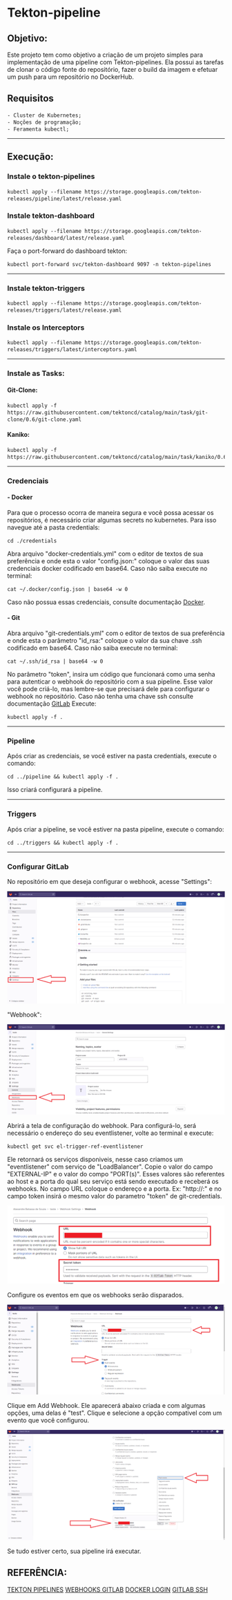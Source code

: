 # Tekton-pipeline
## Objetivo:
Este projeto tem como objetivo a criação de um projeto simples para implementação de uma pipeline com Tekton-pipelines. Ela possui as tarefas de clonar o código fonte do repositório, fazer o build da imagem e efetuar um push para um repositório no DockerHub.

## Requisitos

    - Cluster de Kubernetes;
    - Noções de programação;
    - Feramenta kubectl;
___    
## Execução:
### Instale o tekton-pipelines

    kubectl apply --filename https://storage.googleapis.com/tekton-releases/pipeline/latest/release.yaml

### Instale tekton-dashboard

    kubectl apply --filename https://storage.googleapis.com/tekton-releases/dashboard/latest/release.yaml

Faça o port-forward do dashboard tekton:

    kubectl port-forward svc/tekton-dashboard 9097 -n tekton-pipelines

___
### Instale tekton-triggers

    kubectl apply --filename https://storage.googleapis.com/tekton-releases/triggers/latest/release.yaml

### Instale os Interceptors

    kubectl apply --filename https://storage.googleapis.com/tekton-releases/triggers/latest/interceptors.yaml

___
### Instale as Tasks:
#### Git-Clone:

    kubectl apply -f https://raw.githubusercontent.com/tektoncd/catalog/main/task/git-clone/0.6/git-clone.yaml

#### Kaniko:

    kubectl apply -f https://raw.githubusercontent.com/tektoncd/catalog/main/task/kaniko/0.6/kaniko.yaml
___
### Credenciais
#### - Docker
Para que o processo ocorra de maneira segura e você possa acessar os repositórios, é necessário criar algumas secrets no kubernetes.
Para isso navegue até a pasta credentials:

    cd ./credentials

Abra arquivo "docker-credentials.yml" com o editor de textos de sua preferência e onde esta o valor "config.json:" coloque o valor das suas credenciais docker codificado em base64. Caso não saiba execute no terminal:

    cat ~/.docker/config.json | base64 -w 0

Caso não possua essas credenciais, consulte documentação [Docker](https://docs.docker.com/engine/reference/commandline/login/).
#### - Git
Abra arquivo "git-credentials.yml" com o editor de textos de sua preferência e onde esta o parâmetro "id_rsa:" coloque o valor da sua chave .ssh codificado em base64. Caso não saiba execute no terminal:

    cat ~/.ssh/id_rsa | base64 -w 0

No parâmetro "token", insira um código que funcionará como uma senha para autenticar o webhook do repositório com a sua pipeline. Esse valor você pode criá-lo, mas lembre-se que precisará dele para configurar o webhook no repositório.
Caso não tenha uma chave ssh consulte documentação [GitLab](https://docs.gitlab.com/ee/user/ssh.html)
Execute:

    kubectl apply -f .
___
### Pipeline
Após criar as credenciais, se você estiver na pasta credentials, execute o comando:

    cd ../pipeline && kubectl apply -f .

Isso criará configurará a pipeline.
___
### Triggers
Após criar a pipeline, se você estiver na pasta pipeline, execute o comando:

    cd ../triggers && kubectl apply -f .
___
### Configurar GitLab
No repositório em que deseja configurar o webhook, acesse "Settings":

![Settings](./img/img-settings.png)

"Webhook": 

![Webhook](./img/img-webhook.png)

Abrirá a tela de configuração do webhook. Para configurá-lo, será necessário o endereço do seu eventlistener, volte ao terminal e execute:

    kubectl get svc el-trigger-ref-eventlistener

Ele retornará os serviços disponiveis, nesse caso criamos um "eventlistener" com serviço de "LoadBalancer". Copie o valor do campo "EXTERNAL-IP" e o valor do compo "PORT(s)". Esses valores são referentes ao host e a porta do qual seu serviço está sendo executado e receberá os webhooks.
No campo URL coloque o endereço e a porta. Ex: "http://<host>:<port>" e no campo token insirá o mesmo valor do parametro "token" de git-credentials.

![config](./img/config-secret-gitlab.png)

Configure os eventos em que os webhooks serão disparados.

![events](./img/settings_webbhook.png)

Clique em Add Webhook. Ele aparecerá abaixo criada e com algumas opções, uma delas é "test". Clique e selecione a opção compativel com um evento que você configurou.

![test](./img/teste-webhooko.png)

Se tudo estiver certo, sua pipeline irá executar.

## REFERÊNCIA:
 [TEKTON PIPELINES](https://tekton.dev/docs/)
 [WEBHOOKS GITLAB](https://docs.gitlab.com/ee/user/project/integrations/webhooks.html)
 [DOCKER LOGIN](https://docs.docker.com/engine/reference/commandline/login/)
 [GITLAB SSH](https://docs.gitlab.com/ee/user/ssh.html)